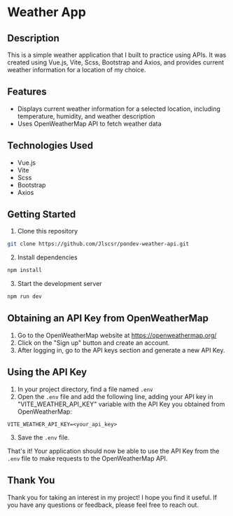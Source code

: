 # Weather App

## Description

This is a simple weather application that I built to practice using APIs. It was created using Vue.js, Vite, Scss, Bootstrap and Axios, and provides current weather information for a location of my choice.

## Features

- Displays current weather information for a selected location, including temperature, humidity, and weather description
- Uses OpenWeatherMap API to fetch weather data

## Technologies Used

- Vue.js
- Vite
- Scss
- Bootstrap
- Axios

## Getting Started

1. Clone this repository

```bash
git clone https://github.com/Jlscsr/pondev-weather-api.git
```

2. Install dependencies

```bash
npm install
```

3. Start the development server

```bash
npm run dev
```

## Obtaining an API Key from OpenWeatherMap
1. Go to the OpenWeatherMap website at https://openweathermap.org/
2. Click on the "Sign up" button and create an account.
3. After logging in, go to the API keys section and generate a new API Key.

## Using the API Key
1. In your project directory, find a file named `.env`
2. Open the `.env` file and add the following line, adding your API key in "VITE_WEATHER_API_KEY" variable with the API Key you obtained from OpenWeatherMap:

```
VITE_WEATHER_API_KEY=<your_api_key>
```

3. Save the `.env` file.

That's it! Your application should now be able to use the API Key from the `.env` file to make requests to the OpenWeatherMap API.

## Thank You

Thank you for taking an interest in my project! I hope you find it useful. If you have any questions or feedback, please feel free to reach out.
